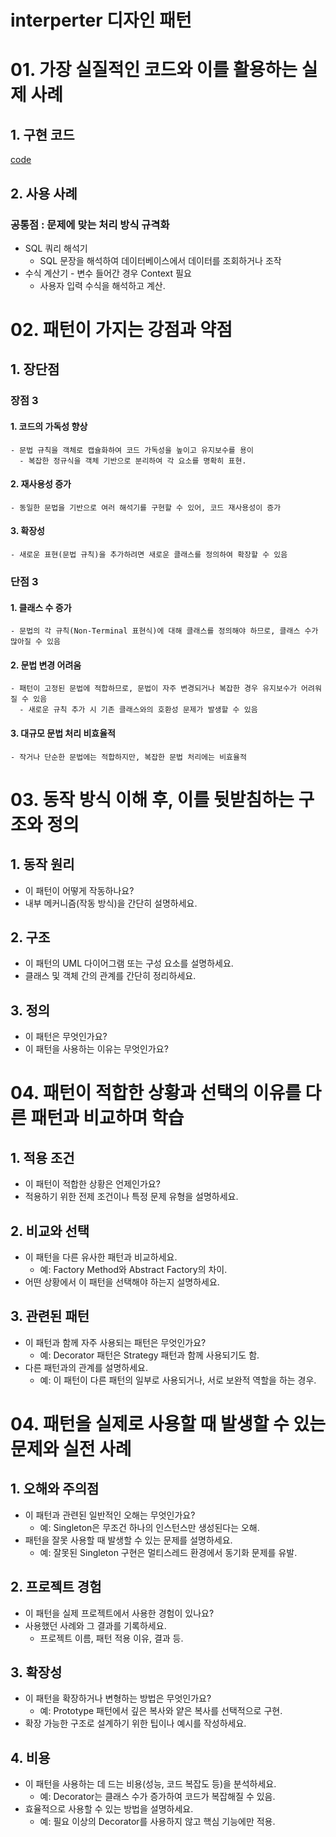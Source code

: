 # interperter 디자인 패턴

# 01. 가장 실질적인 코드와 이를 활용하는 실제 사례

## 1. 구현 코드
[code](code)

## 2. 사용 사례
### 공통점 : 문제에 맞는 처리 방식 규격화 

- SQL 쿼리 해석기
  - SQL 문장을 해석하여 데이터베이스에서 데이터를 조회하거나 조작
- 수식 계산기 - 변수 들어간 경우 Context 필요 
  - 사용자 입력 수식을 해석하고 계산.


# 02.  패턴이 가지는 강점과 약점

## 1. 장단점
### 장점 3
#### 1. 코드의 가독성 향상
    - 문법 규칙을 객체로 캡슐화하여 코드 가독성을 높이고 유지보수를 용이
      - 복잡한 정규식을 객체 기반으로 분리하여 각 요소를 명확히 표현.
#### 2. 재사용성 증가
    - 동일한 문법을 기반으로 여러 해석기를 구현할 수 있어, 코드 재사용성이 증가
#### 3. 확장성
    - 새로운 표현(문법 규칙)을 추가하려면 새로운 클래스를 정의하여 확장할 수 있음 

### 단점 3
#### 1. 클래스 수 증가
    - 문법의 각 규칙(Non-Terminal 표현식)에 대해 클래스를 정의해야 하므로, 클래스 수가 많아질 수 있음
#### 2. 문법 변경 어려움
    - 패턴이 고정된 문법에 적합하므로, 문법이 자주 변경되거나 복잡한 경우 유지보수가 어려워질 수 있음
      - 새로운 규칙 추가 시 기존 클래스와의 호환성 문제가 발생할 수 있음
#### 3. 대규모 문법 처리 비효율적
    - 작거나 단순한 문법에는 적합하지만, 복잡한 문법 처리에는 비효율적


# 03. 동작 방식 이해 후, 이를 뒷받침하는 구조와 정의

## 1. 동작 원리
- 이 패턴이 어떻게 작동하나요?
- 내부 메커니즘(작동 방식)을 간단히 설명하세요.



## 2. 구조
- 이 패턴의 UML 다이어그램 또는 구성 요소를 설명하세요.
- 클래스 및 객체 간의 관계를 간단히 정리하세요.


## 3. 정의
- 이 패턴은 무엇인가요?
- 이 패턴을 사용하는 이유는 무엇인가요?


# 04.  패턴이 적합한 상황과 선택의 이유를 다른 패턴과 비교하며 학습


## 1. 적용 조건
- 이 패턴이 적합한 상황은 언제인가요?
- 적용하기 위한 전제 조건이나 특정 문제 유형을 설명하세요.

## 2. 비교와 선택
- 이 패턴을 다른 유사한 패턴과 비교하세요.
  - 예: Factory Method와 Abstract Factory의 차이.
- 어떤 상황에서 이 패턴을 선택해야 하는지 설명하세요.


## 3. 관련된 패턴
- 이 패턴과 함께 자주 사용되는 패턴은 무엇인가요?
  - 예: Decorator 패턴은 Strategy 패턴과 함께 사용되기도 함.
- 다른 패턴과의 관계를 설명하세요.
  - 예: 이 패턴이 다른 패턴의 일부로 사용되거나, 서로 보완적 역할을 하는 경우.


# 04.  패턴을 실제로 사용할 때 발생할 수 있는 문제와 실전 사례

## 1. 오해와 주의점
- 이 패턴과 관련된 일반적인 오해는 무엇인가요?
  - 예: Singleton은 무조건 하나의 인스턴스만 생성된다는 오해.
- 패턴을 잘못 사용할 때 발생할 수 있는 문제를 설명하세요.
  - 예: 잘못된 Singleton 구현은 멀티스레드 환경에서 동기화 문제를 유발.



## 2. 프로젝트 경험
- 이 패턴을 실제 프로젝트에서 사용한 경험이 있나요?
- 사용했던 사례와 그 결과를 기록하세요.
  - 프로젝트 이름, 패턴 적용 이유, 결과 등.



## 3. 확장성
- 이 패턴을 확장하거나 변형하는 방법은 무엇인가요?
  - 예: Prototype 패턴에서 깊은 복사와 얕은 복사를 선택적으로 구현.
- 확장 가능한 구조로 설계하기 위한 팁이나 예시를 작성하세요.



## 4. 비용
- 이 패턴을 사용하는 데 드는 비용(성능, 코드 복잡도 등)을 분석하세요.
  - 예: Decorator는 클래스 수가 증가하여 코드가 복잡해질 수 있음.
- 효율적으로 사용할 수 있는 방법을 설명하세요.
  - 예: 필요 이상의 Decorator를 사용하지 않고 핵심 기능에만 적용.